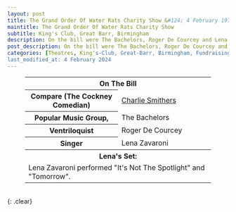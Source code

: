 ```yaml
---
layout: post
title: The Grand Order Of Water Rats Charity Show &#124; 4 February 1979
maintitle: The Grand Order Of Water Rats Charity Show
subtitle: King's Club, Great Barr, Birmingham
description: On the bill were The Bachelors, Roger De Courcey and Lena Zavaroni, The compare for the show was Charlie Smithers.
post_description: On the bill were The Bachelors, Roger De Courcey and Lena Zavaroni, The compare for the show was Charlie Smithers.
categories: [Theatres, King's-Club, Great-Barr, Birmingham, Fundraising, OnThisDay4February]
last_modified_at: 4 February 2024
---
```


<figure class="fig3">
<table>
<tr id="infobox1"><th colspan="2">On The Bill</th></tr>

<tr><th style="width:50%;">Compare  (The Cockney Comedian)</th> <td style="width:50%;"><a class="external-link" href="https://www.gowr.co.uk/all-water-rats/v/139">Charlie Smithers</a></td></tr>
<tr><th>Popular Music Group,</th><td>The Bachelors</td></tr>
<tr><th>Ventriloquist</th><td>Roger De Courcey</td></tr>
<tr><th>Singer</th><td>Lena Zavaroni</td></tr>
<tr id="infobox2" class="split"><th colspan="2">Lena's Set:</th></tr>
<tr><td colspan="2">Lena Zavaroni performed &quot;It's Not The Spotlight&quot; and &quot;Tomorrow&quot;.</td></tr>
</table>
</figure>

<br />{: .clear}

<style>
#infobox2 {scroll-margin-top: -3px;}
</style>

